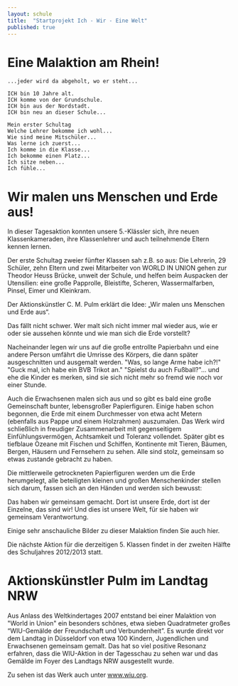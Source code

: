 ```yaml
---
layout: schule
title:  "Startprojekt Ich - Wir - Eine Welt"
published: true
---
```



# Eine Malaktion am Rhein!

	...jeder wird da abgeholt, wo er steht...

	ICH bin 10 Jahre alt.
	ICH komme von der Grundschule.
	ICH bin aus der Nordstadt.
	ICH bin neu an dieser Schule...

	Mein erster Schultag
	Welche Lehrer bekomme ich wohl...
	Wie sind meine Mitschüler...
	Was lerne ich zuerst... 
	Ich komme in die Klasse...
	Ich bekomme einen Platz...
	Ich sitze neben...
	Ich fühle... 


# Wir malen uns Menschen und Erde aus!

In dieser Tagesaktion konnten unsere 5.-Klässler sich, ihre neuen Klassenkameraden, ihre Klassenlehrer und auch teilnehmende Eltern kennen lernen.

Der erste Schultag zweier fünfter Klassen sah z.B. so aus: Die Lehrerin, 29 Schüler, zehn Eltern und zwei Mitarbeiter von WORLD IN UNION gehen zur Theodor Heuss Brücke, unweit der Schule, und helfen beim Auspacken der Utensilien: eine große Papprolle, Bleistifte, Scheren, Wassermalfarben, Pinsel, Eimer und Kleinkram.

Der Aktionskünstler C. M. Pulm erklärt die Idee: „Wir malen uns Menschen und Erde aus“. 

Das fällt nicht schwer. Wer malt sich nicht immer mal wieder aus, wie er oder sie aussehen könnte und wie man sich die Erde vorstellt? 

Nacheinander legen wir uns auf die große entrollte Papierbahn und eine andere Person umfährt die Umrisse des Körpers, die dann später ausgeschnitten und ausgemalt werden. "Was, so lange Arme habe ich?!" "Guck mal, ich habe ein BVB Trikot an." "Spielst du auch Fußball?"... und ehe die Kinder es merken, sind sie sich nicht mehr so fremd wie noch vor einer Stunde.

Auch die Erwachsenen malen sich aus und so gibt es bald eine große Gemeinschaft bunter, lebensgroßer Papierfiguren. Einige haben schon begonnen, die Erde mit einem Durchmesser von etwa acht Metern (ebenfalls aus Pappe und einem Holzrahmen) auszumalen. Das Werk wird schließlich in freudiger Zusammenarbeit mit gegenseitigem Einfühlungsvermögen, Achtsamkeit und Toleranz vollendet. Später gibt es tiefblaue Ozeane mit Fischen und Schiffen, Kontinente mit Tieren, Bäumen, Bergen, Häusern und Fernsehern zu sehen. Alle sind stolz, gemeinsam so etwas zustande gebracht zu haben.

Die mittlerweile getrockneten Papierfiguren werden um die Erde herumgelegt, alle beteiligten kleinen und großen Menschenkinder stellen sich darum, fassen sich an den Händen und werden sich bewusst: 

Das haben wir gemeinsam gemacht. Dort ist unsere Erde, dort ist der Einzelne, das sind wir! Und dies ist unsere Welt, für sie haben wir gemeinsam Verantwortung.

Einige sehr anschauliche Bilder zu dieser Malaktion finden Sie auch hier. 

Die nächste Aktion für die derzeitigen 5. Klassen findet in der zweiten Hälfte des Schuljahres 2012/2013 statt. 

# Aktionskünstler Pulm im Landtag NRW

Aus Anlass des Weltkindertages 2007 entstand bei einer Malaktion von "World in Union" ein besonders schönes, etwa sieben Quadratmeter großes “WIU-Gemälde der Freundschaft und Verbundenheit”. Es wurde direkt vor dem Landtag in Düsseldorf von etwa 100 Kindern, Jugendlichen und Erwachsenen gemeinsam gemalt. Das hat so viel positive Resonanz erfahren, dass die WIU-Aktion in der Tagesschau zu sehen war und das Gemälde im Foyer des Landtags NRW ausgestellt wurde.

Zu sehen ist das Werk auch unter www.wiu.org. 

